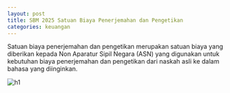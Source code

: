 ```yaml
---
layout: post
title: SBM 2025 Satuan Biaya Penerjemahan dan Pengetikan
categories: keuangan
---
```


Satuan biaya penerjemahan dan pengetikan merupakan satuan biaya yang diberikan kepada Non Aparatur Sipil Negara (ASN) yang digunakan untuk kebutuhan biaya penerjemahan dan pengetikan dari naskah asli ke dalam bahasa yang diinginkan.


![h1](https://blogger.googleusercontent.com/img/b/R29vZ2xl/AVvXsEjJIJ5LyTglat_OkN1KkqZXeRjs3dQhjIvcleBOXDMFH2_wpAwBJ9o1DZnTLKJtITtvdO1lYmbIhIWk0I8qC-A2VTyPCf1rO3qjS0eyORQHMpy5oAEe-y0Bb-u4KEoh_bEd4_RDTkx4xU5ZQGjxqyq0WM-T6s_pQ9CLwVh88BC3ChuUuw/s1600/SBM_2025_Page_072.jpg)